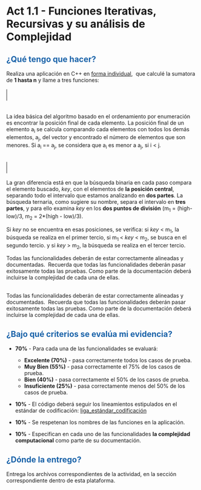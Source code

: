 # Act 1.1 - Funciones Iterativas, Recursivas y su análisis de Complejidad

## <span style="color: rgb(26, 99, 169);">¿Qué tengo que hacer?</span> 
Realiza una aplicación en C++ en <span style="text-decoration-line: underline;">forma individual</span>,&nbsp; que calculé la sumatora de **1 hasta n** y llame a tres funciones:

<table style="height: 30px; width: 0%; border-collapse: collapse; border-style: solid;" border="1">
<tbody>
<tr style="height: 24px;">
<td style="width: 33.7684%; height: 30px; background-color: #1963a9;" rowspan="5"><span style="font-size: 18pt; color: #ffffff;">ordenaEnumeracion</span></td>
<td style="width: 12.3888%; height: 10px; background-color: #008bf7;">Descripci&oacute;n</td>
<td style="width: 53.7118%; height: 10px; background-color: #b7dbff;">
<p>Ordene en forma ascendente los datos con el m&eacute;todo de Intercambio</p>
</td>
</tr>
<tr style="height: 24px;">
<td style="width: 12.3888%; height: 10px; background-color: #008bf7;">Entrada</td>
<td style="width: 53.7118%; height: 10px; background-color: #b7dbff;">Un vector&lt;int&gt; con los n numeros</td>
</tr>
<tr style="height: 24px;">
<td style="width: 12.3888%; height: 0px; background-color: #008bf7;">Salida</td>
<td style="width: 53.7118%; height: 0px; background-color: #b7dbff;">Nada</td>
</tr>
<tr style="height: 24px;">
<td style="width: 12.3888%; height: 0px; background-color: #008bf7;"><span style="color: #000000;">Precondici&oacute;n</span></td>
<td style="width: 53.7118%; height: 0px; background-color: #b7dbff;"><span style="color: #000000;">El vector&lt;int&gt; debe contener los n n&uacute;meros</span></td>
</tr>
<tr style="height: 24px;">
<td style="width: 12.3888%; height: 10px; background-color: #008bf7;"><span style="color: #000000;">Postcondici&oacute;n</span></td>
<td style="width: 53.7118%; height: 10px; background-color: #b7dbff;"><span style="color: #000000;">El vector&lt;int&gt; contendr&aacute; los datos ya ordenados</span></td>
</tr>
</tbody>
</table>
<br />La idea b&aacute;sica del algoritmo basado en el ordenamiento por enumeraci&oacute;n es encontrar la posici&oacute;n final de cada elemento. La posici&oacute;n final de un elemento a<sub>i</sub> se calcula comparando cada elementos con todos los dem&aacute;s elementos, a<sub>j</sub>, del vector y encontrado el n&uacute;mero de elementos que son menores. Si a<sub>i </sub>== a<sub>j</sub>, se considera que a<sub>i</sub> es menor a a<sub>j</sub>, si i &lt; j.<br /><br />

<table style="height: 30px; width: 0%; border-collapse: collapse; border-style: solid;" border="1">
<tbody>
<tr style="height: 24px;">
<td style="width: 30%; height: 30px; background-color: #1963a9;" rowspan="5"><span style="font-size: 18pt; color: #ffffff;">busqTernaria</span></td>
<td style="width: 0px; height: 10px; background-color: #008bf7;">Descripci&oacute;n</td>
<td style="width: 0px; height: 10px; background-color: #b7dbff;">
<p>Usando la b&uacute;squeda ternaria, buscar un dato entero dentro del vector.</p>
</td>
</tr>
<tr style="height: 24px;">
<td style="width: 0px; height: 10px; background-color: #008bf7;">Entrada</td>
<td style="width: 0px; height: 10px; background-color: #b7dbff;">El vector &lt;int&gt; ordenado y el dato entero que se desea buscar.</td>
</tr>
<tr style="height: 24px;">
<td style="width: 0px; height: 0px; background-color: #008bf7;">Salida</td>
<td style="width: 0px; height: 0px; background-color: #b7dbff;">El &iacute;ndice donde se encuentra el dato o -1 en caso de que no se localice.</td>
</tr>
<tr style="height: 24px;">
<td style="width: 0px; height: 0px; background-color: #008bf7;"><span style="color: #000000;">Precondici&oacute;n</span></td>
<td style="width: 0px; height: 0px; background-color: #b7dbff;"><span style="color: #000000;">El vector&lt;int&gt; debe contener los n n&uacute;meros ordenados en forma ascendente</span></td>
</tr>
<tr style="height: 24px;">
<td style="width: 0px; height: 10px; background-color: #008bf7;"><span style="color: #000000;">Postcondici&oacute;n</span></td>
<td style="width: 0px; height: 10px; background-color: #b7dbff;"><span style="color: #000000;">Ninguna</span></td>
</tr>
</tbody>
</table>
<p><span>La gran diferencia est&aacute; en que la b&uacute;squeda binaria en cada paso compara el elemento buscado, <em>key</em>, con el elementos de </span><strong>la posici&oacute;n central</strong><span>, separando todo el intervalo que estamos analizando en&nbsp;</span><strong>dos partes</strong><span>. La b&uacute;squeda ternaria, como sugiere su nombre, separa el intervalo en&nbsp;</span><strong>tres partes</strong><span>, y para ello examina <em>key</em> en los </span><strong>dos puntos de divisi&oacute;n</strong><span> (m<sub>1</sub> = (high-low)/3, m<sub>2</sub> = 2*(high - low)/3).</span></p>
<p><span>Si <em>key</em> no se encuentra en esas posiciones, se verifica: si <em>key</em> &lt; m<sub>1</sub>, la b&uacute;squeda se realiza en el primer tercio, si m<sub>1 </sub>&lt; <em>key</em> &lt; m<sub>2</sub>, se busca en el segundo tercio. y si <em>key</em> &gt; m<sub>2</sub>, la b&uacute;squeda se realiza en el tercer tercio.&nbsp;</span></p>
<p>Todas las funcionalidades deber&aacute;n de estar correctamente alineadas y documentadas.&nbsp; Recuerda que todas las funcionalidades deber&aacute;n pasar exitosamente todas las pruebas. Como parte de la documentaci&oacute;n deber&aacute; incluirse la complejidad de cada una de ellas.</p>

<br>Todas las funcionalidades deberán de estar correctamente alineadas y documentadas.&nbsp; Recuerda que todas las funcionalidades deberán pasar exitosamente todas las pruebas. Como parte de la documentación deberá incluirse la complejidad de cada una de ellas.

## <span style="color: rgb(26, 99, 169);">**¿Bajo qué criterios se evalúa mi evidencia?**</span>

- **70%** - Para cada una de las funcionalidades se evaluará:
        
    - **Excelente (70%)** - pasa correctamente todos los casos de prueba.
    - **Muy Bien (55%)** - pasa correctamente el 75% de los casos de prueba.
    - **Bien (40%)** - pasa correctamente el 50% de los casos de prueba.
    - **Insuficiente (25%)** - pasa correctamente menos del 50% de los casos de prueba.
    

- **10%** - El código deberá seguir los lineamientos estipulados en el estándar de codificación: <span class="instructure_file_holder link_holder">[liga_estándar_codificación](estandar.pdf)</span>
- **10%** - Se respetenan los nombres de las funciones en la aplicación.
- **10%** - Especifican en cada uno de las funcionalidades **la complejidad computacional** como parte de su documentación.

## <span style="color: rgb(26, 99, 169);">**¿Dónde la entrego?**</span>
Entrega los archivos correspondientes de la actividad, en la sección correspondiente dentro de esta plataforma.

